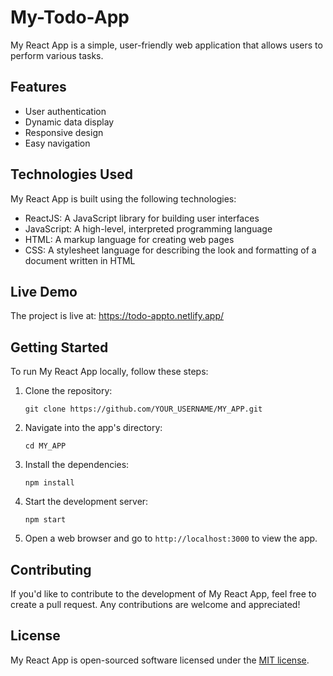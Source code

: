 # My-Todo-App

My React App is a simple, user-friendly web application that allows users to perform various tasks.

## Features

- User authentication
- Dynamic data display
- Responsive design
- Easy navigation

## Technologies Used

My React App is built using the following technologies:

- ReactJS: A JavaScript library for building user interfaces
- JavaScript: A high-level, interpreted programming language
- HTML: A markup language for creating web pages
- CSS: A stylesheet language for describing the look and formatting of a document written in HTML

## Live Demo

The project is live at: https://todo-appto.netlify.app/

## Getting Started

To run My React App locally, follow these steps:

1. Clone the repository: 
    ```
    git clone https://github.com/YOUR_USERNAME/MY_APP.git
    ```

2. Navigate into the app's directory:
    ```
    cd MY_APP
    ```

3. Install the dependencies:
    ```
    npm install
    ```

4. Start the development server:
    ```
    npm start
    ```

5. Open a web browser and go to `http://localhost:3000` to view the app.

## Contributing

If you'd like to contribute to the development of My React App, feel free to create a pull request. Any contributions are welcome and appreciated!

## License

My React App is open-sourced software licensed under the [MIT license](https://opensource.org/licenses/MIT).

